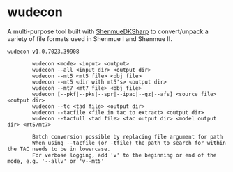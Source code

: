 # wudecon
A multi-purpose tool built with [ShenmueDKSharp](https://github.com/philyeahz/ShenmueDKSharp) to convert/unpack a variety of file formats used in Shenmue I and Shenmue II.

```
wudecon v1.0.7023.39908

        wudecon <mode> <input> <output>
        wudecon --all <input dir> <output dir>
        wudecon --mt5 <mt5 file> <obj file>
        wudecon --mt5 <dir with mt5's> <output dir>
        wudecon --mt7 <mt7 file> <obj file>
        wudecon [--pkf|--pks|--spr|--ipac|--gz|--afs] <source file> <output dir>
        wudecon --tc <tad file> <output dir>
        wudecon --tacfile <file in tac to extract> <output dir>
        wudecon --tacfull <tad file> <tac output dir> <model output dir> <mt5/mt7>

        Batch conversion possible by replacing file argument for path
        When using --tacfile (or -tfile) the path to search for within the TAC needs to be in lowercase.
        For verbose logging, add 'v' to the beginning or end of the mode, e.g. '--allv' or 'v--mt5'
```
